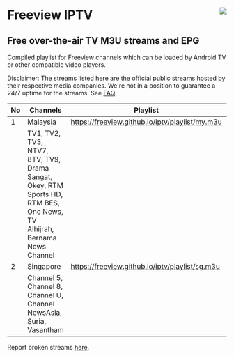 # Freeview IPTV <img align="right" src="https://www.myfreeview.tv/assets//images/logo_eng.png">
## Free over-the-air TV M3U streams and EPG 

Compiled playlist for Freeview channels which can be loaded by Android TV or other compatible video players.

Disclaimer: The streams listed here are the official public streams hosted by their respective media companies. We're not in a position to guarantee a 24/7 uptime for the streams. See [FAQ](https://github.com/freeview/iptv/wiki/FAQ).

| No | Channels | Playlist |  EPG (7 days) |
| --- | --- | --- | --- |
| 1 | Malaysia | https://freeview.github.io/iptv/playlist/my.m3u | https://freeview.github.io/iptv/epg/my.xml |
|  | TV1, TV2, TV3, NTV7, 8TV, TV9, Drama Sangat, Okey, RTM Sports HD, RTM BES, One News, TV Alhijrah, Bernama News Channel | | |
| 2 | Singapore | https://freeview.github.io/iptv/playlist/sg.m3u | https://freeview.github.io/iptv/epg/sg.xml |
|  | Channel 5, Channel 8, Channel U, Channel NewsAsia, Suria, Vasantham | | |

Report broken streams [here](https://github.com/hsytes/iptv/issues/new).
